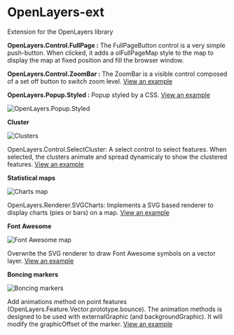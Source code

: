 OpenLayers-ext
==============

Extension for the OpenLayers library

**OpenLayers.Control.FullPage :**
The FullPageButton control is a very simple push-button. When clicked, it adds a olFullPageMap style to the map to display the map at fixed position and fill the browser window.

**OpenLayers.Control.ZoomBar :**
The ZoomBar is a visible control composed of a set off button to switch zoom level.
[View an example](http://viglino.github.io/OpenLayers-ext/examples/map.controls.html)

**OpenLayers.Popup.Styled :**
Popup styled by a CSS. [View an example](http://viglino.github.io/OpenLayers-ext/examples/map.popup.html)

![OpenLayers.Popup.Styled](http://viglino.github.io/OpenLayers-ext/img/popup.jpg)

**Cluster**

![Clusters](http://viglino.github.io/OpenLayers-ext/img/cluster.jpg)

OpenLayers.Control.SelectCluster: A select control to select features.
When selected, the clusters animate and spread dynamicaly to show the clustered features. 
[View an example](http://viglino.github.io/OpenLayers-ext/examples/map.cluster.html)

**Statistical maps**

![Charts map](http://viglino.github.io/OpenLayers-ext/img/charts.jpg)

OpenLayers.Renderer.SVGCharts: Implements a SVG based renderer to display charts (pies or bars) on a map.
[View an example](http://viglino.github.io/OpenLayers-ext/examples/map.charts.html)

**Font Awesome**

![Font Awesome map](http://viglino.github.io/OpenLayers-ext/img/awesome.jpg)

Overwrite the SVG renderer to draw Font Awesome symbols on a vector layer.
[View an example](http://viglino.github.io/OpenLayers-ext/examples/map.awesome.html)

**Boncing markers**

![Boncing markers](http://viglino.github.io/OpenLayers-ext/img/bounce.jpg)

Add animations method on point features (OpenLayers.Feature.Vector.prototype.bounce).
The animation methods is designed to be used with externalGraphic (and backgroundGraphic). It will modify the graphicOffset of the marker.
[View an example](http://viglino.github.io/OpenLayers-ext/examples/map.boncing.marker.html)
